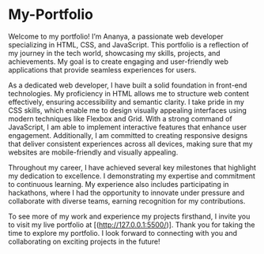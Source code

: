 # My-Portfolio

Welcome to my portfolio! I’m Ananya, a passionate web developer specializing in HTML, CSS, and JavaScript. This portfolio is a reflection of my journey in the tech world, showcasing my skills, projects, and achievements. My goal is to create engaging and user-friendly web applications that provide seamless experiences for users.

As a dedicated web developer, I have built a solid foundation in front-end technologies. My proficiency in HTML allows me to structure web content effectively, ensuring accessibility and semantic clarity. I take pride in my CSS skills, which enable me to design visually appealing interfaces using modern techniques like Flexbox and Grid. With a strong command of JavaScript, I am able to implement interactive features that enhance user engagement. Additionally, I am committed to creating responsive designs that deliver consistent experiences across all devices, making sure that my websites are mobile-friendly and visually appealing.

Throughout my career, I have achieved several key milestones that highlight my dedication to excellence. I demonstrating my expertise and commitment to continuous learning. My experience also includes participating in hackathons, where I had the opportunity to innovate under pressure and collaborate with diverse teams, earning recognition for my contributions.

To see more of my work and experience my projects firsthand, I invite you to visit my live portfolio at [(http://127.0.0.1:5500/)]. Thank you for taking the time to explore my portfolio. I look forward to connecting with you and collaborating on exciting projects in the future!
